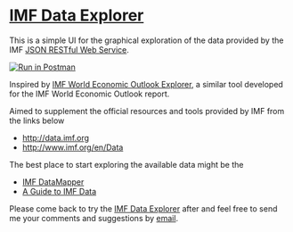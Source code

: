 # [IMF Data Explorer]((https://ikounakis.github.io/imf-data-explorer/))
This is a simple UI for the graphical exploration of the data provided by the IMF [JSON RESTful Web Service](http://datahelp.imf.org/knowledgebase/articles/667681-using-json-restful-web-service).

[![Run in Postman](https://run.pstmn.io/button.svg)](https://app.getpostman.com/run-collection/77cac01c477ca812fba2)

Inspired by [IMF World Economic Outlook Explorer](https://github.com/raskoleinonen/raskoleinonen.github.io), a similar tool developed for the IMF World Economic Outlook report.

Aimed to supplement the official resources and tools provided by IMF from the links below
* http://data.imf.org
* http://www.imf.org/en/Data

The best place to start exploring the available data might be the
* [IMF DataMapper](http://www.imf.org/external/datamapper/datasets)
* [A Guide to IMF Data](http://www.imf.org/external/np/ds/matrix.htm)

Please come back to try the [IMF Data Explorer]((https://ikounakis.github.io/imf-data-explorer/)) after and feel free to send me your comments and suggestions by [email](mailto:johnrhogr@gmail.com).
